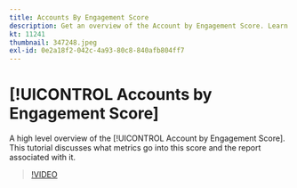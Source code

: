 ```yaml
---
title: Accounts By Engagement Score
description: Get an overview of the Account by Engagement Score. Learn what metrics go into this score and the report associated with it.
kt: 11241
thumbnail: 347248.jpeg
exl-id: 0e2a18f2-042c-4a93-80c8-840afb804ff7
---
```

# [!UICONTROL Accounts by Engagement Score]

A high level overview of the [!UICONTROL Account by Engagement Score].  This tutorial discusses what metrics go into this score and the report associated with it.

>[!VIDEO](https://video.tv.adobe.com/v/347248/?quality=12&learn=on)
